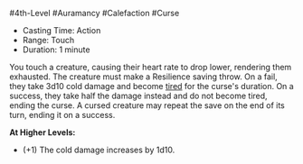 #4th-Level #Auramancy #Calefaction #Curse
 
- Casting Time: Action
- Range: Touch
- Duration: 1 minute  

You touch a creature, causing their heart rate to drop lower, rendering them exhausted. The creature must make a Resilience saving throw. On a fail, they take 3d10 cold damage and become [tired](Conditions.md) for the curse's duration. On a success, they take half the damage instead and do not become tired, ending the curse. A cursed creature may repeat the save on the end of its turn, ending it on a success.
 
**At Higher Levels:** 
* (+1) The cold damage increases by 1d10.